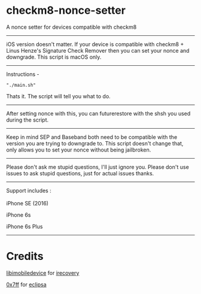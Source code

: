 # checkm8-nonce-setter
A nonce setter for devices compatible with checkm8

-----------------------------------------

iOS version doesn't matter. If your device is compatible with checkm8 + Linus Henze's Signature Check Remover then you can set your nonce and downgrade. This script is macOS only.

-----------------------------------------

Instructions - 

`"./main.sh"`

Thats it. The script will tell you what to do.

-----------------------------------------

After setting nonce with this, you can futurerestore with the shsh you used during the script. 

-----------------------------------------

Keep in mind SEP and Baseband both need to be compatible with the version you are trying to downgrade to. This script doesn't change that, only allows you to set your nonce without being jailbroken.

-----------------------------------------

Please don't ask me stupid questions, I'll just ignore you. Please don't use issues to ask stupid questions, just for actual issues thanks.

-----------------------------------------


Support includes : 
<br/>
<br/>
iPhone SE (2016)

iPhone 6s 

iPhone 6s Plus


-----------------------------------------

# Credits 

[libimobiledevice](https://github.com/libimobiledevice) for [irecovery](https://github.com/libimobiledevice/libirecovery)

[0x7ff](https://github.com/0x7ff) for [eclipsa](https://github.com/0x7ff/eclipsa)
